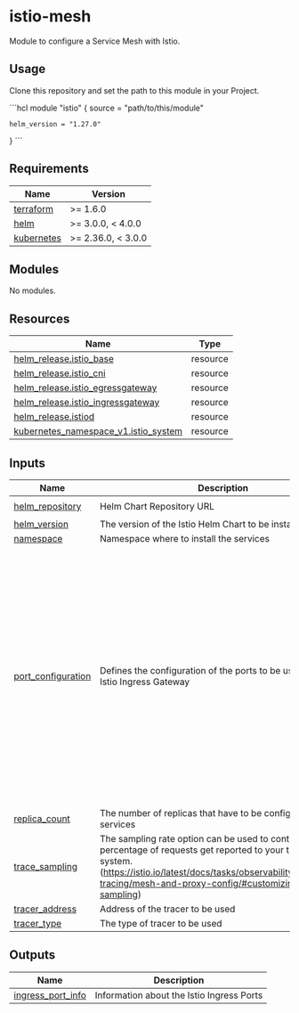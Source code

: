 # istio-mesh

Module to configure a Service Mesh with Istio.

## Usage

Clone this repository and set the path to this module in your Project.

´´´hcl
module "istio" {
    source = "path/to/this/module"

    helm_version = "1.27.0"
}
´´´

<!-- BEGIN_TF_DOCS -->
## Requirements

| Name | Version |
|------|---------|
| <a name="requirement_terraform"></a> [terraform](#requirement\_terraform) | >= 1.6.0 |
| <a name="requirement_helm"></a> [helm](#requirement\_helm) | >= 3.0.0, < 4.0.0 |
| <a name="requirement_kubernetes"></a> [kubernetes](#requirement\_kubernetes) | >= 2.36.0, < 3.0.0 |

## Modules

No modules.

## Resources

| Name | Type |
|------|------|
| [helm_release.istio_base](https://registry.terraform.io/providers/hashicorp/helm/latest/docs/resources/release) | resource |
| [helm_release.istio_cni](https://registry.terraform.io/providers/hashicorp/helm/latest/docs/resources/release) | resource |
| [helm_release.istio_egressgateway](https://registry.terraform.io/providers/hashicorp/helm/latest/docs/resources/release) | resource |
| [helm_release.istio_ingressgateway](https://registry.terraform.io/providers/hashicorp/helm/latest/docs/resources/release) | resource |
| [helm_release.istiod](https://registry.terraform.io/providers/hashicorp/helm/latest/docs/resources/release) | resource |
| [kubernetes_namespace_v1.istio_system](https://registry.terraform.io/providers/hashicorp/kubernetes/latest/docs/resources/namespace_v1) | resource |

## Inputs

| Name | Description | Type | Default | Required |
|------|-------------|------|---------|:--------:|
| <a name="input_helm_repository"></a> [helm\_repository](#input\_helm\_repository) | Helm Chart Repository URL | `string` | `"https://istio-release.storage.googleapis.com/charts"` | no |
| <a name="input_helm_version"></a> [helm\_version](#input\_helm\_version) | The version of the Istio Helm Chart to be installed | `string` | `"1.27.0"` | no |
| <a name="input_namespace"></a> [namespace](#input\_namespace) | Namespace where to install the services | `string` | `"istio-system"` | no |
| <a name="input_port_configuration"></a> [port\_configuration](#input\_port\_configuration) | Defines the configuration of the ports to be used by the Istio Ingress Gateway | <pre>map(object({<br/>    app_protocol = string<br/>    node_port    = number<br/>    host_port    = number<br/>    target_port  = number<br/>    protocol     = string<br/>  }))</pre> | <pre>{<br/>  "http": {<br/>    "app_protocol": "http",<br/>    "host_port": 80,<br/>    "node_port": 30000,<br/>    "protocol": "TCP",<br/>    "target_port": 80<br/>  },<br/>  "https": {<br/>    "app_protocol": "https",<br/>    "host_port": 443,<br/>    "node_port": 30001,<br/>    "protocol": "TCP",<br/>    "target_port": 443<br/>  },<br/>  "status-port": {<br/>    "app_protocol": "http",<br/>    "host_port": 15021,<br/>    "node_port": 30002,<br/>    "protocol": "TCP",<br/>    "target_port": 15021<br/>  }<br/>}</pre> | no |
| <a name="input_replica_count"></a> [replica\_count](#input\_replica\_count) | The number of replicas that have to be configured for the services | `number` | `3` | no |
| <a name="input_trace_sampling"></a> [trace\_sampling](#input\_trace\_sampling) | The sampling rate option can be used to control what percentage of requests get reported to your tracing system. (https://istio.io/latest/docs/tasks/observability/distributed-tracing/mesh-and-proxy-config/#customizing-trace-sampling) | `string` | `"1.0"` | no |
| <a name="input_tracer_address"></a> [tracer\_address](#input\_tracer\_address) | Address of the tracer to be used | `string` | `""` | no |
| <a name="input_tracer_type"></a> [tracer\_type](#input\_tracer\_type) | The type of tracer to be used | `string` | `"none"` | no |

## Outputs

| Name | Description |
|------|-------------|
| <a name="output_ingress_port_info"></a> [ingress\_port\_info](#output\_ingress\_port\_info) | Information about the Istio Ingress Ports |
<!-- END_TF_DOCS -->